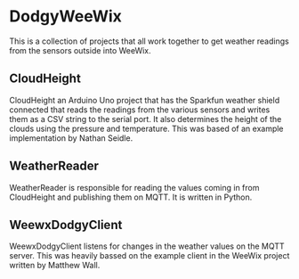 # DodgyWeeWix

This is a collection of projects that all work together to get weather readings from the sensors outside into WeeWix.

## CloudHeight
CloudHeight an Arduino Uno project that has the Sparkfun weather shield connected that reads the readings from the various sensors and writes them as a CSV string to the serial port. It also determines the height of the clouds using the pressure and temperature. This was based of an example implementation by Nathan Seidle.

## WeatherReader
WeatherReader is responsible for reading the values coming in from CloudHeight and publishing them on MQTT. It is written in Python.

## WeewxDodgyClient
WeewxDodgyClient listens for changes in the weather values on the MQTT server. This was heavily bassed on the example client in the WeeWix project written by Matthew Wall.
